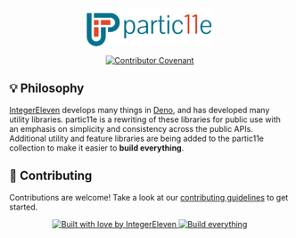 <p align="center">
  <img alt="partic11e logo" height="70" src="./p11-banner.png" />
</p>

<p align="center">
  <!-- Badges -->
  <a href="https://github.com/partic11e/.github/blob/main/.github/CODE_OF_CONDUCT.md">
    <img alt="Contributor Covenant" src="https://img.shields.io/badge/Contributor%20Covenant-2.1-4baaaa.svg?style=flat-square" />
  </a>
</p>

## 💡 Philosophy

[IntegerEleven][i11n] develops many things in [Deno][deno], and has developed many utility libraries. partic11e is a rewriting of these libraries for public use with an emphasis
on simplicity and consistency across the public APIs. Additional utility and feature libraries are being added to the partic11e collection to
make it easier to **build everything**.

## 🤝 Contributing

Contributions are welcome! Take a look at our [contributing guidelines][contributing] to get started. 

<p align="center">
  <a href="https://github.com/i11n">
    <img alt="Built with love by IntegerEleven" src="https://img.shields.io/badge/built%20with%20%E2%9D%A4%20-i11n-03738C?style=for-the-badge" />
  </a>
  <a href="https://github.com/i11n">
    <img alt="Build everything" src="https://img.shields.io/badge/BUILD-EVERYTHING-DE492E?style=for-the-badge" />
  </a>
</p>

[deno]: https://deno.land
[i11n]: https://github.com/i11n
[contributing]: https://github.com/partic11e/.github/blob/main/.github/CONTRIBUTING.md
